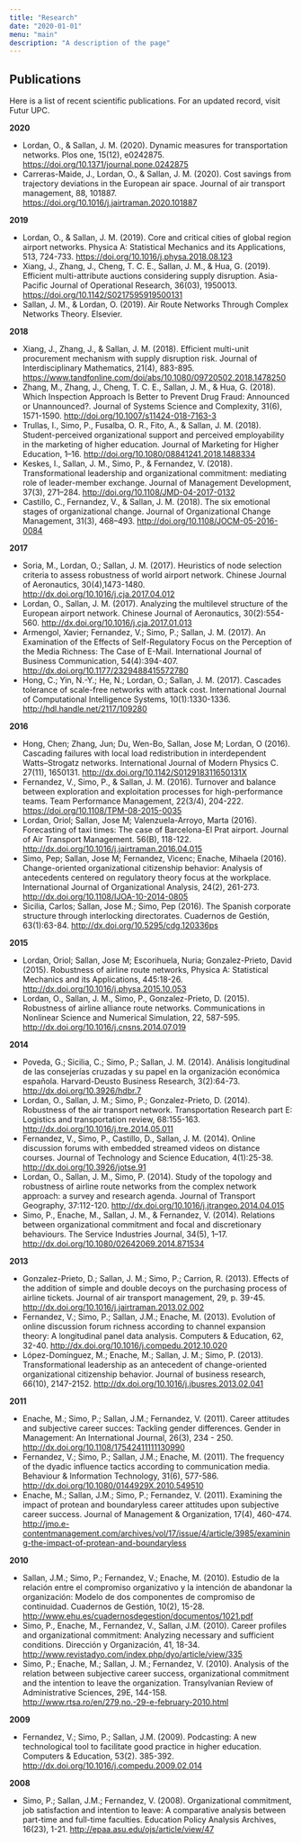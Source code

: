 ```yaml
---
title: "Research"
date: "2020-01-01"
menu: "main"
description: "A description of the page"
---
```




## Publications

Here is a list of recent scientific publications. For an updated record, visit Futur UPC.

**2020**

* Lordan, O., & Sallan, J. M. (2020). Dynamic measures for transportation networks. Plos one, 15(12), e0242875. <https://doi.org/10.1371/journal.pone.0242875>
* Carreras-Maide, J., Lordan, O., & Sallan, J. M. (2020). Cost savings from trajectory deviations in the European air space. Journal of air transport management, 88, 101887. <https://doi.org/10.1016/j.jairtraman.2020.101887>

**2019**

* Lordan, O., & Sallan, J. M. (2019). Core and critical cities of global region airport networks. Physica A: Statistical Mechanics and its Applications, 513, 724-733. <https://doi.org/10.1016/j.physa.2018.08.123>
* Xiang, J., Zhang, J., Cheng, T. C. E., Sallan, J. M., & Hua, G. (2019). Efficient multi-attribute auctions considering supply disruption. Asia-Pacific Journal of Operational Research, 36(03), 1950013. <https://doi.org/10.1142/S0217595919500131>
* Sallan, J. M., & Lordan, O. (2019). Air Route Networks Through Complex Networks Theory. Elsevier.

**2018**

* Xiang, J., Zhang, J., & Sallan, J. M. (2018). Efficient multi-unit procurement mechanism with supply disruption risk. Journal of Interdisciplinary Mathematics, 21(4), 883-895. <https://www.tandfonline.com/doi/abs/10.1080/09720502.2018.1478250>
* Zhang, M., Zhang, J., Cheng, T. C. E., Sallan, J. M., & Hua, G. (2018). Which Inspection Approach Is Better to Prevent Drug Fraud: Announced or Unannounced?. Journal of Systems Science and Complexity, 31(6), 1571-1590. <http://doi.org/10.1007/s11424-018-7163-3>
* Trullas, I., Simo, P., Fusalba, O. R., Fito, A., & Sallan, J. M. (2018). Student-perceived organizational support and perceived employability in the marketing of higher education. Journal of Marketing for Higher Education, 1–16. <http://doi.org/10.1080/08841241.2018.1488334>
* Keskes, I., Sallan, J. M., Simo, P., & Fernandez, V. (2018). Transformational leadership and organizational commitment: mediating role of leader-member exchange. Journal of Management Development, 37(3), 271–284. <http://doi.org/10.1108/JMD-04-2017-0132>
* Castillo, C., Fernandez, V., & Sallan, J. M. (2018). The six emotional stages of organizational change. Journal of Organizational Change Management, 31(3), 468–493. <http://doi.org/10.1108/JOCM-05-2016-0084>

**2017**

* Soria, M., Lordan, O.; Sallan, J. M. (2017). Heuristics of node selection criteria to assess robustness of world airport network. Chinese Journal of Aeronautics, 30(4),1473-1480. <http://dx.doi.org/10.1016/j.cja.2017.04.012>
* Lordan, O., Sallan, J. M. (2017). Analyzing the multilevel structure of the European airport network. Chinese Journal of Aeronautics, 30(2):554-560. <http://dx.doi.org/10.1016/j.cja.2017.01.013>
* Armengol, Xavier; Fernandez, V.; Simo, P.; Sallan, J. M. (2017). An Examination of the Effects of Self-Regulatory Focus on the Perception of the Media Richness: The Case of E-Mail. International Journal of Business Communication, 54(4):394-407. <http://dx.doi.org/10.1177/2329488415572780>
* Hong, C.; Yin, N.-Y.; He, N.; Lordan, O.; Sallan, J. M. (2017). Cascades tolerance of scale-free networks with attack cost. International Journal of Computational Intelligence Systems,  10(1):1330-1336. <http://hdl.handle.net/2117/109280>

**2016**

* Hong, Chen; Zhang, Jun; Du, Wen-Bo, Sallan, Jose M; Lordan, O (2016). Cascading failures with local load redistribution in interdependent Watts–Strogatz networks. International Journal of Modern Physics C. 27(11), 1650131. <http://dx.doi.org/10.1142/S012918311650131X>
* Fernandez, V., Simo, P., & Sallan, J. M. (2016). Turnover and balance between exploration and exploitation processes for high-performance teams. Team Performance Management, 22(3/4), 204-222. <https://doi.org/10.1108/TPM-08-2015-0035>
* Lordan, Oriol; Sallan, Jose M; Valenzuela-Arroyo, Marta (2016). Forecasting of taxi times: The case of Barcelona-El Prat airport. Journal of Air Transport Management. 56(B), 118-122. <http://dx.doi.org/10.1016/j.jairtraman.2016.04.015>
* Simo, Pep; Sallan, Jose M; Fernandez, Vicenc; Enache, Mihaela (2016). Change-oriented organizational citizenship behavior: Analysis of antecedents centered on regulatory theory focus at the workplace. International Journal of Organizational Analysis, 24(2), 261-273. <http://dx.doi.org/10.1108/IJOA-10-2014-0805>
* Sicilia, Carlos; Sallan, Jose M.; Simo, Pep (2016). The Spanish corporate structure through interlocking directorates. Cuadernos de Gestión, 63(1):63-84. <http://dx.doi.org/10.5295/cdg.120336ps>

**2015**

* Lordan, Oriol; Sallan, Jose M; Escorihuela, Nuria; Gonzalez-Prieto, David (2015). Robustness of airline route networks, Physica A: Statistical Mechanics and its Applications, 445:18-26.  <http://dx.doi.org/10.1016/j.physa.2015.10.053>
* Lordan, O., Sallan, J. M., Simo, P., Gonzalez-Prieto, D. (2015). Robustness of airline alliance route networks. Communications in Nonlinear Science and Numerical Simulation, 22, 587-595. <http://dx.doi.org/10.1016/j.cnsns.2014.07.019>

**2014**

* Poveda, G.; Sicilia, C.; Simo, P.; Sallan, J. M. (2014). Análisis longitudinal de las consejerías cruzadas y su papel en la organización económica española. Harvard-Deusto Business Research, 3(2):64-73. <http://dx.doi.org/10.3926/hdbr.7>
* Lordan, O., Sallan, J. M.; Simo, P.; Gonzalez-Prieto, D. (2014). Robustness of the air transport network. Transportation Research part E: Logistics and transportation review, 68:155-163. <http://dx.doi.org/10.1016/j.tre.2014.05.011>
* Fernandez, V., Simo, P., Castillo, D., Sallan, J. M. (2014). Online discussion forums with embedded streamed videos on distance courses. Journal of Technology and Science Education, 4(1):25-38. <http://dx.doi.org/10.3926/jotse.91>
* Lordan, O., Sallan, J. M., Simo, P. (2014). Study of the topology and robustness of airline route networks from the complex network approach: a survey and research agenda. Journal of Transport Geography, 37:112-120. <http://dx.doi.org/10.1016/j.jtrangeo.2014.04.015>
* Simo, P., Enache, M., Sallan, J. M., & Fernandez, V. (2014). Relations between organizational commitment and focal and discretionary behaviours. The Service Industries Journal, 34(5), 1–17. <http://dx.doi.org/10.1080/02642069.2014.871534>

**2013**

* Gonzalez-Prieto, D.; Sallan, J. M.; Simo, P.; Carrion, R. (2013). Effects of the addition of simple and double decoys on the purchasing process of airline tickets. Journal of air transport management, 29, p. 39-45. <http://dx.doi.org/10.1016/j.jairtraman.2013.02.002>
* Fernandez, V.; Simo, P.; Sallan, J.M.; Enache, M. (2013). Evolution of online discussion forum richness according to channel expansion theory: A longitudinal panel data analysis. Computers & Education, 62, 32-40. <http://dx.doi.org/10.1016/j.compedu.2012.10.020>
* López-Domínguez, M.; Enache, M.; Sallan, J. M.; Simo, P. (2013). Transformational leadership as an antecedent of change-oriented organizational citizenship behavior. Journal of business research, 66(10), 2147-2152. <http://dx.doi.org/10.1016/j.jbusres.2013.02.041>

**2011**

* Enache, M.; Simo, P.; Sallan, J.M.; Fernandez, V. (2011). Career attitudes and subjective career succes: Tackling gender differences. Gender in Management: An International Journal, 26(3), 234 - 250. <http://dx.doi.org/10.1108/17542411111130990>
* Fernandez, V.; Simo, P.; Sallan, J.M.; Enache, M. (2011). The frequency of the dyadic influence tactics according to communication media. Behaviour & Information Technology, 31(6), 577-586. <http://dx.doi.org/10.1080/0144929X.2010.549510>
* Enache, M.; Sallan, J.M.; Simo, P.; Fernandez, V. (2011). Examining the impact of protean and boundaryless career attitudes upon subjective career success. Journal of Management & Organization, 17(4), 460-474. <http://jmo.e-contentmanagement.com/archives/vol/17/issue/4/article/3985/examining-the-impact-of-protean-and-boundaryless>

**2010**

* Sallan, J.M.; Simo, P.; Fernandez, V.; Enache, M. (2010). Estudio de la relación entre el compromiso organizativo y la intención de abandonar la organización: Modelo de dos componentes de compromiso de continuidad. Cuadernos de Gestión, 10(2), 15-28. <http://www.ehu.es/cuadernosdegestion/documentos/1021.pdf>
* Simo, P., Enache, M., Fernandez, V., Sallan, J.M. (2010). Career profiles and organizational commitment: Analyzing necessary and sufficient conditions. Dirección y Organización, 41, 18-34. <http://www.revistadyo.com/index.php/dyo/article/view/335>
* Simo, P.; Enache, M.; Sallan, J. M.; Fernandez, V. (2010). Analysis of the relation between subjective career success, organizational commitment and the intention to leave the organization. Transylvanian Review of Administrative Sciences, 29E, 144-158. <http://www.rtsa.ro/en/279,no.-29-e-february-2010.html>

**2009**

* Fernandez, V.; Simo, P.; Sallan, J.M. (2009). Podcasting: A new technological tool to facilitate good practice in higher education. Computers & Education, 53(2). 385-392. <http://dx.doi.org/10.1016/j.compedu.2009.02.014> 

**2008**

* Simo, P.; Sallan, J.M.; Fernandez, V. (2008). Organizational commitment, job satisfaction and intention to leave: A comparative analysis between part-time and full-time faculties. Education Policy Analysis Archives, 16(23), 1-21. <http://epaa.asu.edu/ojs/article/view/47> 